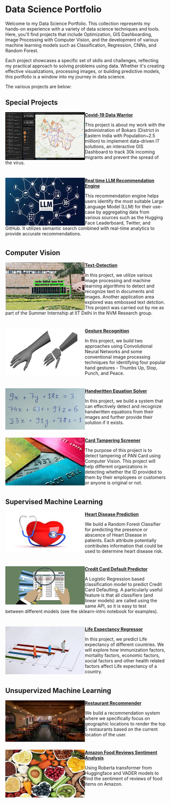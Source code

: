# Data Science Portfolio
Welcome to my Data Science Portfolio. This collection represents my hands-on experience with a variety of data science techniques and tools. Here, you'll find projects that include Optimization, GIS Dashboarding, Image Processing with Computer Vision, and the development of various machine learning models such as Classification, Regression, CNNs, and Random Forest.

Each project showcases a specific set of skills and challenges, reflecting my practical approach to solving problems using data. Whether it's creating effective visualizations, processing images, or building predictive models, this portfolio is a window into my journey in data science.

The various projects are below:

## Special Projects


<img align="left" width="250" height="150" src="https://github.com/chitransh1998/SARAL/blob/main/Incoming%20Migrants%20-%20Panchayatwise.PNG"> **[Covid-19 Data Warrior](https://github.com/chitransh1998/SARAL)**

This project is about my work with the administration of Bokaro (District in Eastern India with Population~2.5 million) to implement data-driven IT solutions, an interactive GIS Dashboard to track 30k incoming migrants and prevent the spread of the virus.

#

<img align="left" width="250" height="150" src="https://github.com/chitransh1998/recommendation-engine/blob/main/download.jpg"> **[Real time LLM Recommendation Engine](https://github.com/chitransh1998/recommendation-engine/tree/main)**

This recommendation engine helps users identify the most suitable Large Language Model (LLM) for their use-case by aggregating data from various sources such as the Hugging Face Leaderboard, Twitter, and GitHub. It utilizes semantic search combined with real-time analytics to provide accurate recommendations.  

#
## Computer Vision

<img align="left" width="250" height="150" src="https://github.com/chitransh1998/Text-Detection/blob/main/detection_result.png"> **[Text-Detection](https://github.com/chitransh1998/Text-Detection)**

In this project, we utilize various image processing and machine learning algorithms to detect and recognize text in documents and images. Another application area explored was embossed text detction. This project was carried out by me as part of the Summer Internship at IIT Delhi in the NVM Research group.  

#

<img align="left" width="250" height="150" src="https://github.com/chitransh1998/Gesture-Recognition/blob/main/Hand_gestures_into.jpg"> **[Gesture Recognition](https://github.com/chitransh1998/Gesture-Recognition)**

In this project, we build two approaches using Convolutional Neural Networks and some conventional image processing techniques for identifying four popular hand gestures - Thumbs Up, Stop, Punch, and Peace.  

#

<img align="left" width="250" height="130" src="https://github.com/chitransh1998/handwritten-equation-solver/blob/main/Equation%20Image.jpeg"> **[Handwritten Equation Solver](https://github.com/chitransh1998/handwritten-equation-solver)**

In this project, we build a system that can effectively detect and recognize handwritten equations from their images and further provide their solution if it exists.

#

<img align="left" width="250" height="150" src="https://github.com/chitransh1998/Card-Tampering-Screener/blob/main/card%20image.jpg"> **[Card Tampering Screener](https://github.com/chitransh1998/Card-Tampering-Screener)**

The purpose of this project is to detect tampering of PAN Card using Computer Vision. This project will help different organizations in detecting whether the ID provided to them by their employees or customers or anyone is original or not.

#

## Supervised Machine Learning

<img align="left" width="250" height="130" src="https://github.com/chitransh1998/Heart-Disease-Prediction-/blob/main/heart%20disease.jpg"> **[Heart Disease Prediction](https://github.com/chitransh1998/Heart-Disease-Prediction-)**

We build a Random Forest Classifier for predicting the presence or abscence of Heart Disease in patients. Each attribute potentially contributes information that could be used to determine heart disease risk.    

#

<img align="left" width="250" height="120" src="https://github.com/chitransh1998/Credit-Card-Default-Prediction/blob/main/fraud_detection.jpg"> **[Credit Card Default Predictor](https://github.com/chitransh1998/Credit-Card-Default-Prediction)**

A Logistic Regression based classification model to predict Credit Card Defaulting. A particularly useful feature is that all classifiers (and linear models) are called using the same API, so it is easy to test between different models (see the sklearn-intro notebook for examples).     

#

<img align="left" width="250" height="150" src="https://github.com/chitransh1998/Life-Expectancy-Prediction-using-Multiple-Regression/blob/main/life_expectancy.jpg"> **[Life Expectancy Regressor](https://github.com/chitransh1998/Life-Expectancy-Prediction-using-Multiple-Regression)**

In this project, we predict Life expectancy of different countries. We will explore how immunization factors, mortality factors, economic factors, social factors and other health related factors affect Life expectancy of a country.

#

## Unsupervized Machine Learning

<img align="left" width="250" height="130" src="https://github.com/chitransh1998/Restaurant-Recommender/blob/main/restaurant.jpg"> **[Restaurant Recommender](https://github.com/chitransh1998/Restaurant-Recommender)**

We build a recommendation system where we specifically focus on geographic locations to render the top 5 restaurants based on the current location of the user.

#

<img align="left" width="250" height="150" src="https://github.com/chitransh1998/Amazon-Reviews-Sentiment-Analysis/blob/main/food.jpg"> **[Amazon Food Reviews Sentiment Analysis](https://github.com/chitransh1998/Amazon-Reviews-Sentiment-Analysis/tree/main)**

Using Roberta transformer from Huggingface and VADER models to find the sentiment of reviews of food items on Amazon.

#

